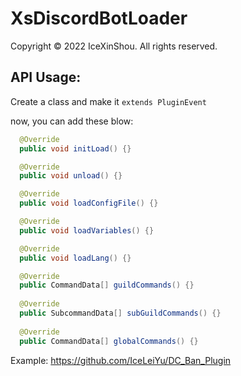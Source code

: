 # XsDiscordBotLoader

Copyright © 2022 IceXinShou. All rights reserved.

## API Usage:

Create a class and make it `extends PluginEvent`

now, you can add these blow:

```java
  @Override
  public void initLoad() {}

  @Override
  public void unload() {}

  @Override
  public void loadConfigFile() {}

  @Override
  public void loadVariables() {}

  @Override
  public void loadLang() {}

  @Override
  public CommandData[] guildCommands() {}
  
  @Override
  public SubcommandData[] subGuildCommands() {}
  
  @Override
  public CommandData[] globalCommands() {}
```

Example: https://github.com/IceLeiYu/DC_Ban_Plugin
